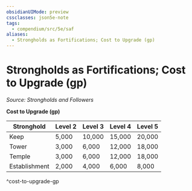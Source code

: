 ```yaml
---
obsidianUIMode: preview
cssclasses: json5e-note
tags:
  - compendium/src/5e/saf
aliases:
  - Strongholds as Fortifications; Cost to Upgrade (gp)
---
```

# Strongholds as Fortifications; Cost to Upgrade (gp)
*Source: Strongholds and Followers* 

**Cost to Upgrade (gp)**

| Stronghold | Level 2 | Level 3 | Level 4 | Level 5 |
|------------|---------|---------|---------|---------|
| Keep | 5,000 | 10,000 | 15,000 | 20,000 |
| Tower | 3,000 | 6,000 | 12,000 | 18,000 |
| Temple | 3,000 | 6,000 | 12,000 | 18,000 |
| Establishment | 2,000 | 4,000 | 6,000 | 8,000 |
^cost-to-upgrade-gp
